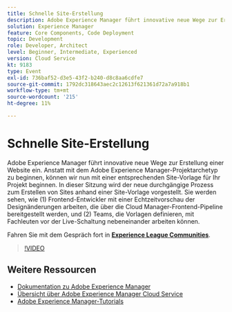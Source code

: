 ```yaml
---
title: Schnelle Site-Erstellung
description: Adobe Experience Manager führt innovative neue Wege zur Erstellung einer Website ein. Anstatt mit dem Adobe Experience Manager-Projektarchetyp zu beginnen, können wir nun mit einer entsprechenden Site-Vorlage für Ihr Projekt beginnen. In dieser Sitzung wird der neue durchgängige Prozess zum Erstellen von Sites anhand einer Site-Vorlage vorgestellt. Sie werden sehen, wie (1) Frontend-Entwickler mit einer Echtzeitvorschau der Designänderungen arbeiten, die über die Cloud Manager-Frontend-Pipeline bereitgestellt werden, und (2) Teams, die Vorlagen definieren, mit Fachleuten vor der Live-Schaltung nebeneinander arbeiten können.
solution: Experience Manager
feature: Core Components, Code Deployment
topic: Development
role: Developer, Architect
level: Beginner, Intermediate, Experienced
version: Cloud Service
kt: 9183
type: Event
exl-id: 736baf52-d3e5-43f2-b240-d8c8aa6cdfe7
source-git-commit: 1792dc318643aec2c12613f621361d72a7a918b1
workflow-type: tm+mt
source-wordcount: '215'
ht-degree: 11%

---
```


# Schnelle Site-Erstellung

Adobe Experience Manager führt innovative neue Wege zur Erstellung einer Website ein. Anstatt mit dem Adobe Experience Manager-Projektarchetyp zu beginnen, können wir nun mit einer entsprechenden Site-Vorlage für Ihr Projekt beginnen. In dieser Sitzung wird der neue durchgängige Prozess zum Erstellen von Sites anhand einer Site-Vorlage vorgestellt. Sie werden sehen, wie (1) Frontend-Entwickler mit einer Echtzeitvorschau der Designänderungen arbeiten, die über die Cloud Manager-Frontend-Pipeline bereitgestellt werden, und (2) Teams, die Vorlagen definieren, mit Fachleuten vor der Live-Schaltung nebeneinander arbeiten können.

Fahren Sie mit dem Gespräch fort in **[Experience League Communities](https://adobe.ly/2Y4sJMf)**.

>[!VIDEO](https://video.tv.adobe.com/v/337721/?quality=12&learn=on&hidetitle=true)

## Weitere Ressourcen

- [Dokumentation zu Adobe Experience Manager ](https://experienceleague.adobe.com/docs/experience-manager-cloud-service.html?lang=de)
- [Übersicht über Adobe Experience Manager Cloud Service](https://experienceleague.adobe.com/docs/experience-manager-cloud-service/overview/home.html?lang=de)
- [Adobe Experience Manager-Tutorials](https://experienceleague.adobe.com/docs/experience-manager-tutorials.html?lang=de)
